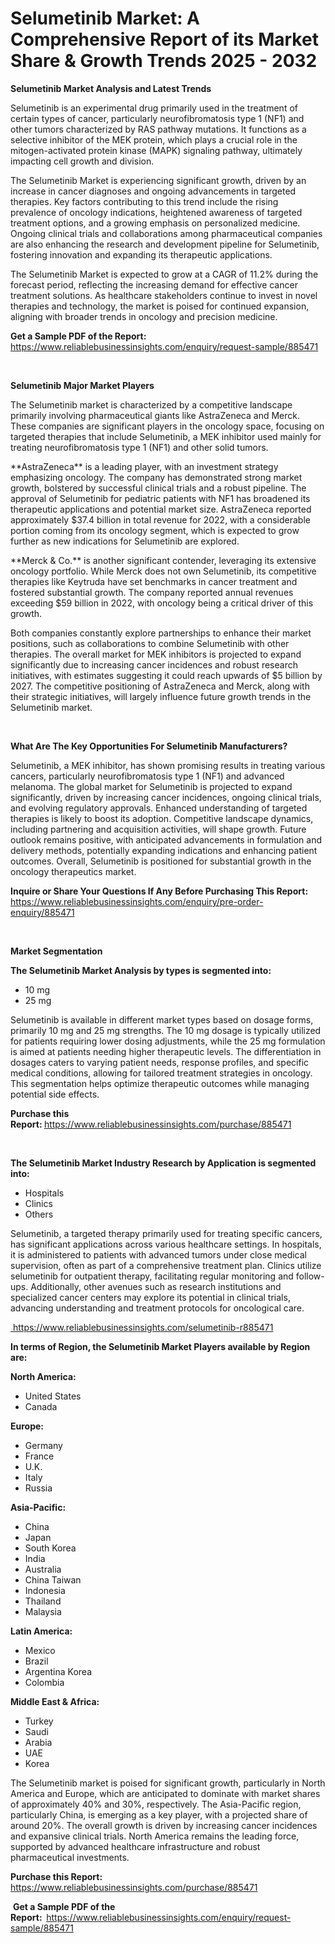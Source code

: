 <p><h1>Selumetinib Market: A Comprehensive Report of its Market Share & Growth Trends 2025 - 2032</h1></p><p><strong>Selumetinib Market Analysis and Latest Trends</strong></p>
<p><p>Selumetinib is an experimental drug primarily used in the treatment of certain types of cancer, particularly neurofibromatosis type 1 (NF1) and other tumors characterized by RAS pathway mutations. It functions as a selective inhibitor of the MEK protein, which plays a crucial role in the mitogen-activated protein kinase (MAPK) signaling pathway, ultimately impacting cell growth and division.</p><p>The Selumetinib Market is experiencing significant growth, driven by an increase in cancer diagnoses and ongoing advancements in targeted therapies. Key factors contributing to this trend include the rising prevalence of oncology indications, heightened awareness of targeted treatment options, and a growing emphasis on personalized medicine. Ongoing clinical trials and collaborations among pharmaceutical companies are also enhancing the research and development pipeline for Selumetinib, fostering innovation and expanding its therapeutic applications.</p><p>The Selumetinib Market is expected to grow at a CAGR of 11.2% during the forecast period, reflecting the increasing demand for effective cancer treatment solutions. As healthcare stakeholders continue to invest in novel therapies and technology, the market is poised for continued expansion, aligning with broader trends in oncology and precision medicine.</p></p>
<p><strong>Get a Sample PDF of the Report:&nbsp;</strong> <a href="https://www.reliablebusinessinsights.com/enquiry/request-sample/885471?utm_campaign=57&utm_medium=2&utm_source=Github&utm_content=ia&utm_term=19042025&utm_id=selumetinib">https://www.reliablebusinessinsights.com/enquiry/request-sample/885471</a></p>
<p>&nbsp;</p>
<p><strong>Selumetinib Major Market Players</strong></p>
<p><p>The Selumetinib market is characterized by a competitive landscape primarily involving pharmaceutical giants like AstraZeneca and Merck. These companies are significant players in the oncology space, focusing on targeted therapies that include Selumetinib, a MEK inhibitor used mainly for treating neurofibromatosis type 1 (NF1) and other solid tumors.</p><p>**AstraZeneca** is a leading player, with an investment strategy emphasizing oncology. The company has demonstrated strong market growth, bolstered by successful clinical trials and a robust pipeline. The approval of Selumetinib for pediatric patients with NF1 has broadened its therapeutic applications and potential market size. AstraZeneca reported approximately $37.4 billion in total revenue for 2022, with a considerable portion coming from its oncology segment, which is expected to grow further as new indications for Selumetinib are explored.</p><p>**Merck & Co.** is another significant contender, leveraging its extensive oncology portfolio. While Merck does not own Selumetinib, its competitive therapies like Keytruda have set benchmarks in cancer treatment and fostered substantial growth. The company reported annual revenues exceeding $59 billion in 2022, with oncology being a critical driver of this growth. </p><p>Both companies constantly explore partnerships to enhance their market positions, such as collaborations to combine Selumetinib with other therapies. The overall market for MEK inhibitors is projected to expand significantly due to increasing cancer incidences and robust research initiatives, with estimates suggesting it could reach upwards of $5 billion by 2027. The competitive positioning of AstraZeneca and Merck, along with their strategic initiatives, will largely influence future growth trends in the Selumetinib market.</p></p>
<p>&nbsp;</p>
<p><strong>What Are The Key Opportunities For Selumetinib Manufacturers?</strong></p>
<p><p>Selumetinib, a MEK inhibitor, has shown promising results in treating various cancers, particularly neurofibromatosis type 1 (NF1) and advanced melanoma. The global market for Selumetinib is projected to expand significantly, driven by increasing cancer incidences, ongoing clinical trials, and evolving regulatory approvals. Enhanced understanding of targeted therapies is likely to boost its adoption. Competitive landscape dynamics, including partnering and acquisition activities, will shape growth. Future outlook remains positive, with anticipated advancements in formulation and delivery methods, potentially expanding indications and enhancing patient outcomes. Overall, Selumetinib is positioned for substantial growth in the oncology therapeutics market.</p></p>
<p><strong>Inquire or Share Your Questions If Any Before Purchasing This Report:</strong> <a href="https://www.reliablebusinessinsights.com/enquiry/pre-order-enquiry/885471?utm_campaign=57&utm_medium=2&utm_source=Github&utm_content=ia&utm_term=19042025&utm_id=selumetinib">https://www.reliablebusinessinsights.com/enquiry/pre-order-enquiry/885471</a></p>
<p>&nbsp;</p>
<p><strong>Market Segmentation</strong></p>
<p><strong>The Selumetinib Market Analysis by types is segmented into:</strong></p>
<p><ul><li>10 mg</li><li>25 mg</li></ul></p>
<p><p>Selumetinib is available in different market types based on dosage forms, primarily 10 mg and 25 mg strengths. The 10 mg dosage is typically utilized for patients requiring lower dosing adjustments, while the 25 mg formulation is aimed at patients needing higher therapeutic levels. The differentiation in dosages caters to varying patient needs, response profiles, and specific medical conditions, allowing for tailored treatment strategies in oncology. This segmentation helps optimize therapeutic outcomes while managing potential side effects.</p></p>
<p><strong>Purchase this Report:&nbsp;</strong><a href="https://www.reliablebusinessinsights.com/purchase/885471?utm_campaign=57&utm_medium=2&utm_source=Github&utm_content=ia&utm_term=19042025&utm_id=selumetinib">https://www.reliablebusinessinsights.com/purchase/885471</a></p>
<p>&nbsp;</p>
<p><strong>The Selumetinib Market Industry Research by Application is segmented into:</strong></p>
<p><ul><li>Hospitals</li><li>Clinics</li><li>Others</li></ul></p>
<p><p>Selumetinib, a targeted therapy primarily used for treating specific cancers, has significant applications across various healthcare settings. In hospitals, it is administered to patients with advanced tumors under close medical supervision, often as part of a comprehensive treatment plan. Clinics utilize selumetinib for outpatient therapy, facilitating regular monitoring and follow-ups. Additionally, other avenues such as research institutions and specialized cancer centers may explore its potential in clinical trials, advancing understanding and treatment protocols for oncological care.</p></p>
<p><a href="https://www.reliablebusinessinsights.com/selumetinib-r885471?utm_campaign=57&utm_medium=2&utm_source=Github&utm_content=ia&utm_term=19042025&utm_id=selumetinib">&nbsp;https://www.reliablebusinessinsights.com/selumetinib-r885471</a></p>
<p><strong>In terms of Region, the Selumetinib Market Players available by Region are:</strong></p>
<p>
    <p> <strong> North America: </strong>
        <ul>
            <li>United States</li>
            <li>Canada</li>
        </ul>
        </p> 
    <p> <strong> Europe: </strong>
        <ul>
            <li>Germany</li>
            <li>France</li>
            <li>U.K.</li>
            <li>Italy</li>
            <li>Russia</li>
        </ul>
        </p> 
    <p> <strong> Asia-Pacific: </strong>
        <ul>
            <li>China</li>
            <li>Japan</li>
            <li>South Korea</li>
            <li>India</li>
            <li>Australia</li>
            <li>China Taiwan</li>
            <li>Indonesia</li>
            <li>Thailand</li>
            <li>Malaysia</li>
        </ul>
        </p> 
    <p> <strong> Latin America: </strong>
        <ul>
            <li>Mexico</li>
            <li>Brazil</li>
            <li>Argentina Korea</li>
            <li>Colombia</li>
        </ul>
        </p> 
    <p> <strong> Middle East & Africa: </strong>
        <ul>
            <li>Turkey</li>
            <li>Saudi</li>
            <li>Arabia</li>
            <li>UAE</li>
            <li>Korea</li>
        </ul>
    </p>
    </p>
<p><p>The Selumetinib market is poised for significant growth, particularly in North America and Europe, which are anticipated to dominate with market shares of approximately 40% and 30%, respectively. The Asia-Pacific region, particularly China, is emerging as a key player, with a projected share of around 20%. The overall growth is driven by increasing cancer incidences and expansive clinical trials. North America remains the leading force, supported by advanced healthcare infrastructure and robust pharmaceutical investments.</p></p>
<p><strong>Purchase this Report: </strong><a href="https://www.reliablebusinessinsights.com/purchase/885471?utm_campaign=57&utm_medium=2&utm_source=Github&utm_content=ia&utm_term=19042025&utm_id=selumetinib">https://www.reliablebusinessinsights.com/purchase/885471</a></p>
<p>&nbsp;<strong>Get a Sample PDF of the Report:&nbsp;&nbsp;</strong><a href="https://www.reliablebusinessinsights.com/enquiry/request-sample/885471?utm_campaign=57&utm_medium=2&utm_source=Github&utm_content=ia&utm_term=19042025&utm_id=selumetinib">https://www.reliablebusinessinsights.com/enquiry/request-sample/885471</a></p>
<p><strong></strong></p>
<p><p></p><p></p><p></p></p>